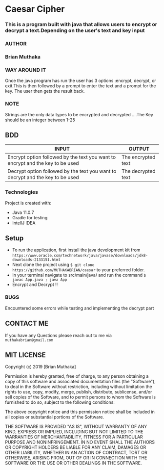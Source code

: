 
# Caesar Cipher
### This is a program built with java that allows users to encrypt or decrypt a text.Depending on the user's text and key input 

### AUTHOR 
### Brian Muthaka ###

### WAY AROUND IT

 Once the java program has run the user has 3 options :encrypt, decrypt, or exit.This is then followed by a prompt to enter the text and a prompt for the key. The user then gets the result back.

###  NOTE

Strings are the only data types to be encrypted and decrypted ....The Key should be an integer between 1-25             



## BDD
| INPUT                                                                       | OUTPUT             |
|-----------------------------------------------------------------------------|--------------------|
| Encrypt option followed by the text you want to encrypt and the key to be used  | The encrypted text |
| Decrypt option  followed by the text you want to decrypt and the key to be used  | The decrypted text |

### Technologies
Project is created with:
* Java 11.0.7
* Gradle for testing 
* IntellJ IDEA 

	
## Setup

* To run the application, first install the java development kit from `https://www.oracle.com/technetwork/java/javase/downloads/jdk8-downloads-2133151.html`
* Next clone the project using `$ git clone https://github.com/MUTHAKABRIAN/caesar` to your preferred folder.
* In your terminal  navigate to src/main/java/ and run the command `$ javac App.java ; java App`
* Encrypt and Decrypt !! 

### BUGS 
 Encountered some errors while testing and implementing the decrypt part 

 ## CONTACT ME 
  If you have any Questions please reach out to me via `muthakabrian@gmail.com` 

## MIT LICENSE

Copyright (c) 2019 [Brian Muthaka]

Permission is hereby granted, free of charge, to any person obtaining a copy
of this software and associated documentation files (the "Software"), to deal
in the Software without restriction, including without limitation the rights
to use, copy, modify, merge, publish, distribute, sublicense, and/or sell
copies of the Software, and to permit persons to whom the Software is
furnished to do so, subject to the following conditions:

The above copyright notice and this permission notice shall be included in all
copies or substantial portions of the Software.

THE SOFTWARE IS PROVIDED "AS IS", WITHOUT WARRANTY OF ANY KIND, EXPRESS OR
IMPLIED, INCLUDING BUT NOT LIMITED TO THE WARRANTIES OF MERCHANTABILITY,
FITNESS FOR A PARTICULAR PURPOSE AND NONINFRINGEMENT. IN NO EVENT SHALL THE
AUTHORS OR COPYRIGHT HOLDERS BE LIABLE FOR ANY CLAIM, DAMAGES OR OTHER
LIABILITY, WHETHER IN AN ACTION OF CONTRACT, TORT OR OTHERWISE, ARISING FROM,
OUT OF OR IN CONNECTION WITH THE SOFTWARE OR THE USE OR OTHER DEALINGS IN THE
SOFTWARE.

